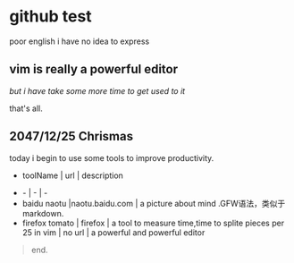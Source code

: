 # github test 
poor english 
i have no idea to express

## vim is really a powerful editor

*but i have take some more time to get used to it*

that's all.

## 2047/12/25 Chrismas
today i begin to use some tools to improve productivity.

* toolName | url | description
+ \- | \- | \-
+ baidu naotu |naotu.baidu.com | a picture about mind .GFW语法，类似于markdown.
+ firefox tomato | firefox | a tool to measure time,time to splite pieces per 25 in
vim | no url | a powerful and powerful editor

>end.
